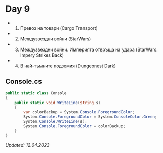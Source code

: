 # Day 9
- 1. Превоз на товари (Cargo Transport)
- 2. Междузвездни войни (StarWars)
- 3. Междузвездни войни. Империята отвръща на удара (StarWars. Impery Strikes Back)
- 4. В най-тъмните подземия (Dungeonest Dark)

## Console.cs
```cs
public static class Console
{
	public static void WriteLine(string s)
	{
		var colorBackup = System.Console.ForegroundColor;
		System.Console.ForegroundColor = System.ConsoleColor.Green;
		System.Console.WriteLine(s);
		System.Console.ForegroundColor = colorBackup;
	}
}
```
_Updated: 12.04.2023_